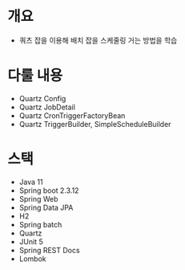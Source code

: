 # 개요

- 쿼츠 잡을 이용해 배치 잡을 스케줄링 거는 방법을 학습

# 다룰 내용

- Quartz Config
- Quartz JobDetail
- Quartz CronTriggerFactoryBean
- Quartz TriggerBuilder, SimpleScheduleBuilder

# 스택

- Java 11
- Spring boot 2.3.12
- Spring Web
- Spring Data JPA
- H2
- Spring batch
- Quartz
- JUnit 5
- Spring REST Docs
- Lombok